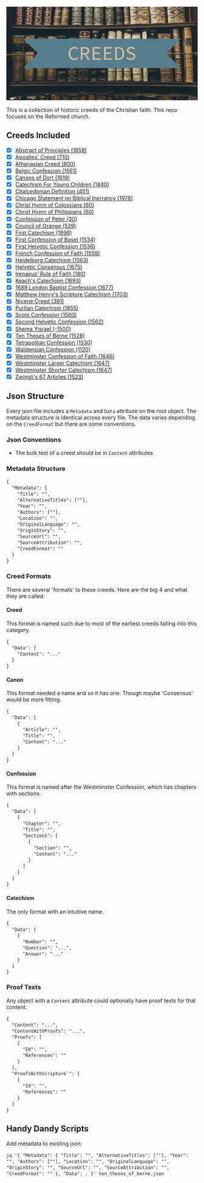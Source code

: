<p align="center">
  <img src="./metadata/feature_graphic.png">
</p>

This is a collection of historic creeds of the Christian faith. This repo focuses on the Reformed church.

## Creeds Included
- [x] [Abstract of Principles (1858)](https://www.sbts.edu/about/abstract/)
- [x] [Apostles' Creed (710)](https://www.crcna.org/welcome/beliefs/creeds/apostles-creed)
- [x] [Athanasian Creed (800)](https://www.wikiwand.com/en/Athanasian_Creed)
- [x] [Belgic Confession (1561)](http://apostles-creed.org/wp-content/uploads/2014/07/belgic_confession.pdf)
- [x] [Canons of Dort (1619)](http://apostles-creed.org/wp-content/uploads/2014/07/canons-of-dort.pdf)
- [x] [Catechism For Young Children (1840)](https://static1.squarespace.com/static/590be125ff7c502a07752a5b/t/5a84cca971c10b7697dda564/1518652588323/Engles%2C+Joseph+Patterson%2C+Catechism+for+Young+Children.pdf)
- [x] [Chalcedonian Definition (451)](https://www.ccel.org/ccel/schaff/creeds2.iv.i.iii.html)
- [x] [Chicago Statement on Biblical Inerrancy (1978)](https://library.dts.edu/Pages/TL/Special/ICBI_1.pdf)
- [x] [Christ Hymn of Colossians (60)](https://esv.literalword.com/?q=colossians+1%3A15-19)
- [x] [Christ Hymn of Philippians (60)](https://esv.literalword.com/?q=Philippians+2%3A6-10)
- [x] [Confession of Peter (30)]()
- [x] [Council of Orange (529)](www.onthewing.org/user/Creed_Council%20of%20Orange%20-%20Pelagianism.pdf)
- [x] [First Catechism (1996)](https://opc.org/cce/FirstCatechism.html)
- [x] [First Confession of Basel (1534)](http://apostles-creed.org/wp-content/uploads/2014/09/The-First-Confession-of-Basel-1534.pdf)
- [x] [First Helvetic Confession (1536)](https://quod.lib.umich.edu/e/eebo/A13256.0001.001?rgn=main;view=fulltext)
- [x] [French Confession of Faith (1559)](https://www.ccel.org/ccel/schaff/creeds3.iv.vii.html)
- [x] [Heidelberg Catechism (1563)](http://apostles-creed.org/wp-content/uploads/2014/07/Heidelberg-Catechism-with-Intro.pdf)
- [x] [Helvetic Consensus (1675)](http://apostles-creed.org/wp-content/uploads/2014/07/Creed_Helvetic.pdf)
- [x] [Irenaeus' Rule of Faith (180)](https://ccel.org/ccel/irenaeus/against_heresies_i/anf01.ix.ii.xi.html)
- [x] [Keach's Catechism (1693)](http://www.reformedreader.org/ccc/keachcat.htm)
- [x] [1689 London Baptist Confession (1677)](http://apostles-creed.org/wp-content/uploads/2014/07/London-Baptist-of-Faith-1689.pdf)
- [x] [Matthew Henry's Scripture Catechism (1703)](https://www.blueletterbible.org/study/ccc/mh_sc.cfm)
- [x] [Nicene Creed (381)](http://www.onthewing.org/user/Creed_Nicene.pdf)
- [x] [Puritan Catechism (1855)](https://www.blueletterbible.org/study/ccc/chs_puritancatechism.cfm)
- [x] [Scots Confession (1560)](http://apostles-creed.org/wp-content/uploads/2014/07/Scots_Confession_1560.pdf)
- [x] [Second Helvetic Confession (1562)](https://www.ccel.org/creeds/helvetic.htm)
- [x] [Shema Yisrael (-1500)](https://esv.literalword.com/?q=deut+6%3A4)
- [x] [Ten Theses of Berne (1528)](https://ccel.org/ccel/schaff/hcc8/hcc8.iv.iv.ii.html)
- [x] [Tetrapolitan Confession (1530)](http://apostles-creed.org/wp-content/uploads/2014/09/tetrapolatan-strasbourg-swabian-confession.pdf)
- [x] [Waldensian Confession (1120)](http://apostles-creed.org/wp-content/uploads/2014/07/waldensian_confession_1120.pdf)
- [x] [Westminster Confession of Faith (1646)](http://apostles-creed.org/wp-content/uploads/2014/07/the-westminster-confession-of-faith.pdf)
- [x] [Westminster Larger Catechism (1647)](http://apostles-creed.org/wp-content/uploads/2014/07/the-westminster-larger-catechism.pdf)
- [x] [Westminster Shorter Catechism (1647)](https://www.apuritansmind.com/westminster-standards/shorter-catechism/)
- [x] [Zwingli's 67 Articles (1523)](https://christianhistoryinstitute.org/study/module/zwinglis-sixty-seven-articles/)
## Json Structure

Every json file includes a `Metadata` and `Data` attribute on the root object. The metadata structure is identical across every file. The data varies depending on the `CreedFormat` but there are some conventions.

### Json Conventions

- The bulk text of a creed should be in `Content` attributes

### Metadata Structure

```
{
  "Metadata": {
    "Title": "",
    "AlternativeTitles": [""],
    "Year": "",
    "Authors": [""],
    "Location": "",
    "OriginalLanguage": "",
    "OriginStory": "",
    "SourceUrl": "",
    "SourceAttribution": "",
    "CreedFormat": ""
  }
}
```

### Creed Formats

There are several 'formats' to these creeds. Here are the big 4 and what they are called.

#### Creed

This format is named such due to most of the earliest creeds falling into this category.

```
{
  "Data": {
    "Content": "..."
  }
}
```

#### Canon

This format needed a name and so it has one. Though maybe 'Consensus' would be more fitting.

```
{
  "Data": [
    {
      "Article": "",
      "Title": "",
      "Content": "..."
    }
  ]
}
```

#### Confession

This format is named after the Westminster Confession, which has chapters with sections.

```
{
  "Data": [
    {
      "Chapter": "",
      "Title": "",
      "Sections": [
        {
          "Section": "",
          "Content": "..."
        }
      ]
    }
  ]
}
```

#### Catechism

The only format with an intuitive name.

```
{
  "Data": [
    {
      "Number": "",
      "Question": "...",
      "Answer": "..."
    }
  ]
}
```

### Proof Texts

Any object with a `Content` attribute could optionally have proof texts for that content.

```
{
  "Content": "...",
  "ContentWithProofs": "...",
  "Proofs": [
    {
      "Id": "",
      "References": ""
    }
  ],
  "ProofsWithScripture`": [
    {
      "Id": "",
      "References": ""
    }
  ]
}
```

## Handy Dandy Scripts

Add metadata to existing json:

```
jq '{ "Metadata": { "Title": "", "AlternativeTitles": [""], "Year": "", "Authors": [""], "Location": "", "OriginalLanguage": "", "OriginStory": "", "SourceUrl": "", "SourceAttribution": "", "CreedFormat": "" }, "Data": . }' ten_theses_of_berne.json
```
